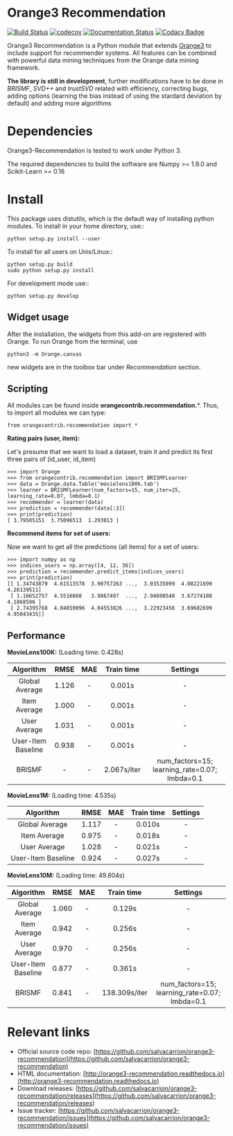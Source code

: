Orange3 Recommendation
======================

[![Build Status](https://travis-ci.org/salvacarrion/orange3-recommendation.svg?branch=master)](https://travis-ci.org/salvacarrion/orange3-recommendation)
[![codecov](https://codecov.io/gh/salvacarrion/orange3-recommendation/branch/master/graph/badge.svg)](https://codecov.io/gh/salvacarrion/orange3-recommendation)
[![Documentation Status](https://readthedocs.org/projects/orange3-recommendation/badge/?version=latest)](http://orange3-recommendation.readthedocs.io/en/latest/?badge=latest)
[![Codacy Badge](https://api.codacy.com/project/badge/Grade/9488fe350c4446f395d0d260f8be49f5)](https://www.codacy.com/app/salva-carrion/orange3-recommendation?utm_source=github.com&amp;utm_medium=referral&amp;utm_content=salvacarrion/orange3-recommendation&amp;utm_campaign=Badge_Grade)

Orange3 Recommendation is a Python module that extends [Orange3](http://orange.biolab.si) to include support for recommender systems.
All features can be combined with powerful data mining techniques from the Orange data mining framework.

**The library is still in development**, further modifications have to be done in *BRISMF*, *SVD++* and *trustSVD* 
related with efficiency, correcting bugs, adding options (learning the bias instead of using the stardard deviation 
by default) and adding more algorithms

Dependencies
============

Orange3-Recommendation is tested to work under Python 3.

The required dependencies to build the software are Numpy >= 1.9.0 and Scikit-Learn >= 0.16


Install
=======

This package uses distutils, which is the default way of installing
python modules. To install in your home directory, use::

    python setup.py install --user

To install for all users on Unix/Linux::

    python setup.py build
    sudo python setup.py install

For development mode use::

    python setup.py develop
    


Widget usage
------------

After the installation, the widgets from this add-on are registered with Orange. To run Orange from the terminal,
use

    python3 -m Orange.canvas

new widgets are in the toolbox bar under *Recommendation* section.
      

Scripting
---------
All modules can be found inside **orangecontrib.recommendation.***. Thus, to import all modules we can type:

    from orangecontrib.recommendation import *
    
    
**Rating pairs (user, item):**

Let's presume that we want to load a dataset, train it and predict its first three pairs of (id_user, id_item)

    >>> import Orange
    >>> from orangecontrib.recommendation import BRISMFLearner
    >>> data = Orange.data.Table('movielens100k.tab')
    >>> learner = BRISMFLearner(num_factors=15, num_iter=25, learning_rate=0.07, lmbda=0.1)
    >>> recommender = learner(data)
    >>> prediction = recommender(data[:3])
    >>> print(prediction)
    [ 3.79505151  3.75096513  1.293013 ]
    
    
**Recommend items for set of users:**

Now we want to get all the predictions (all items) for a set of users:

    >>> import numpy as np
    >>> indices_users = np.array([4, 12, 36])
    >>> prediction = recommender.predict_items(indices_users)
    >>> print(prediction)
    [[ 1.34743879  4.61513578  3.90757263 ...,  3.03535099  4.08221699 4.26139511]
     [ 1.16652757  4.5516808   3.9867497  ...,  2.94690548  3.67274108 4.1868596 ]
     [ 2.74395768  4.04859096  4.04553826 ...,  3.22923456  3.69682699 4.95043435]]

Performance
-----------


**MovieLens100K:** (Loading time: 0.428s)

|      Algorithm     |  RMSE | MAE |  Train time  |          Settings          |
|:------------------:|:-----:|:---:|:------------:|:--------------------------:|
| Global Average     | 1.126 |  -  |    0.001s    |              -             |
| Item Average       | 1.000 |  -  |    0.001s    |              -             |
| User Average       | 1.031 |  -  |    0.001s    |              -             |
| User-Item Baseline | 0.938 |  -  |    0.001s    |              -             |
| BRISMF             | - |  -  |  2.067s/iter | num_factors=15; learning_rate=0.07; lmbda=0.1 |

**MovieLens1M:** (Loading time: 4.535s)

|      Algorithm     |  RMSE | MAE |  Train time   |          Settings          |
|:------------------:|:-----:|:---:|:-------------:|:--------------------------:|
| Global Average     | 1.117 |  -  |    0.010s     |              -             |
| Item Average       | 0.975 |  -  |    0.018s     |              -             |
| User Average       | 1.028 |  -  |    0.021s     |              -             |
| User-Item Baseline | 0.924 |  -  |    0.027s     |              -             |


**MovieLens10M:** (Loading time: 49.804s)

|      Algorithm     |  RMSE | MAE |   Train time  |          Settings          |
|:------------------:|:-----:|:---:|:-------------:|:--------------------------:|
| Global Average     | 1.060 |  -  |     0.129s    |              -             |
| Item Average       | 0.942 |  -  |     0.256s    |              -             |
| User Average       | 0.970 |  -  |     0.256s    |              -             |
| User-Item Baseline | 0.877 |  -  |     0.361s    |              -             |
| BRISMF             | 0.841 |  -  | 138.309s/iter | num_factors=15; learning_rate=0.07; lmbda=0.1 |


        
Relevant links
==============

- Official source code repo: [https://github.com/salvacarrion/orange3-recommendation](https://github.com/salvacarrion/orange3-recommendation)
- HTML documentation: [http://orange3-recommendation.readthedocs.io](http://orange3-recommendation.readthedocs.io)
- Download releases: [https://github.com/salvacarrion/orange3-recommendation/releases](https://github.com/salvacarrion/orange3-recommendation/releases)
- Issue tracker: [https://github.com/salvacarrion/orange3-recommendation/issues](https://github.com/salvacarrion/orange3-recommendation/issues)

